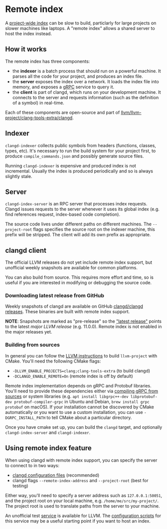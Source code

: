 # Remote index

A [project-wide index](/design/indexing.html) can be slow to build, particlarly
for large projects on slower machines like laptops. A "remote index" allows
a shared server to host the index instead.

## How it works

The remote index has three components:

- the **indexer** is a batch process that should run on a powerful machine.
  It parses all the code for your project, and produces an index file.
- the **server** exposes the index over a network. It loads the index file into
  memory, and exposes a [gRPC](https://grpc.io) service to query it.
- the **client** is part of clangd, which runs on your development machine.
  It connects to the server and requests information (such as the definition
  of a symbol) in real-time.

Each of these components are open-source and part of
[llvm/llvm-project/clang-tools-extra/clangd](https://github.com/llvm/llvm-project/tree/main/clang-tools-extra/clangd/).

## Indexer

`clangd-indexer` collects public symbols from headers (functions, classes,
types, etc). It's necessary to run the build system for your project first,
to produce `compile_commands.json` and possibly generate source files.

Running `clangd-indexer` is expensive and produced index is not incremental.
Usually the index is produced periodically and so is always slightly stale.

## Server

`clangd-index-server` is an RPC server that processes index requests. Clangd
issues requests to the server whenever it uses its global index (e.g. find
references request, index-based code completion).

The source code lives under different paths on different machines.
The `--project-root` flags specifies the source root on the indexer machine,
this prefix will be stripped. The client will add its own prefix as appropriate.

## clangd client

The official LLVM releases do not yet include remote index support, but
unofficial weekly snapshots are available for common platforms.

You can also build from source. This requires more effort and time, so is
useful if you are interested in modifying or debugging the source code.

### Downloading latest release from GitHub

Weekly snapshots of clangd are available on GitHub [clangd/clangd
releases](https://github.com/clangd/clangd/releases). These binaries are
built with remote index support.

**NOTE**: Snapshots are marked as "pre-release" so the ["latest
release"](https://github.com/clangd/clangd/releases/latest) points to the
latest _major LLVM release_ (e.g. 11.0.0). Remote index is not enabled
in the major releases yet.

### Building from sources

In general you can follow the [LLVM instructions](https://llvm.org/docs/CMake.html)
to build `llvm-project` with CMake. You'll need the following CMake flags:

- `-DLLVM_ENABLE_PROJECTS=clang;clang-tools-extra` (to build clangd)
- `-DCLANGD_ENABLE_REMOTE=On` (remote index is off by default)

Remote index implementation depends on gRPC and Protobuf libraries. You'll
need to provide these dependencies either via [compiling gRPC from
sources](https://github.com/grpc/grpc/blob/master/BUILDING.md) or system
libraries (e.g. `apt install libgrpc++-dev libprotobuf-dev
protobuf-compiler-grpc` in Ubuntu and Debian, `brew install grpc protobuf` on
macOS). If your installation cannot be discovered by CMake automatically or
you want to use a custom installation, you can use `-DGRPC_INSTALL_PATH` to
tell CMake about a particular directory.

Once you have cmake set up, you can build the `clangd` target, and optionally
`clangd-index-server` and `clangd-indexer`.

## Using remote index feature

When using clangd with remote index support, you can specify the server to
connect to in two ways:

- [clangd configuration files](/config.html) (recommended)
- clangd flags `--remote-index-address` and `--project-root` (best for testing)

Either way, you'll need to specify a server address such as `127.0.0.1:50051`,
and the project root on your local machine, e.g. `/home/me/src/my-project/`.
The project root is used to translate paths from the server to your machine.

An unofficial test [service](/llvm-remote-index.html) is available for LLVM.
The [configuration scripts](https://github.com/clangd/llvm-remote-index) for
this service may be a useful starting point if you want to host an index.
